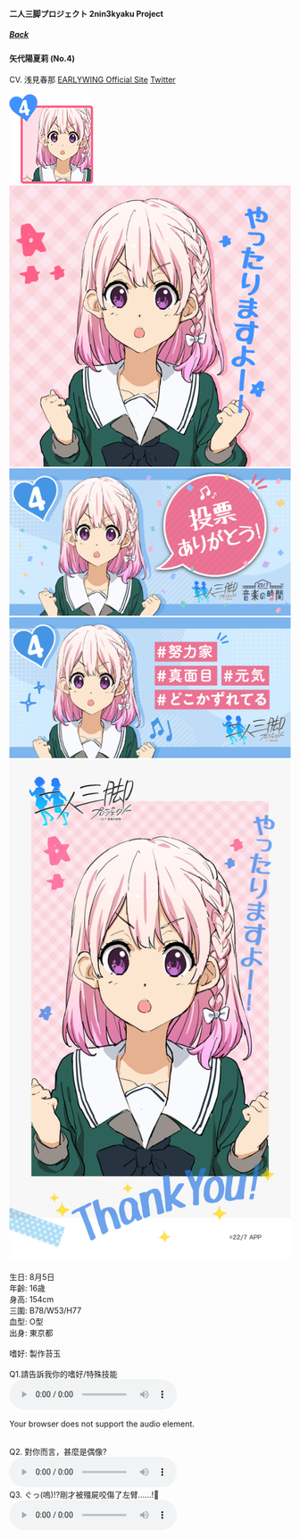 #### 二人三脚プロジェクト 2nin3kyaku Project
##### [Back](2nin3kyaku_List.md)

#### 矢代陽夏莉 (No.4)
CV. 浅見春那 <a rel="noreferrer noopener" target="_blank" href="http://earlywing.co.jp/pretalent_w/asamiharuna.html">EARLYWING Official Site</a> <a rel="noreferrer noopener" target="_blank" href="https://twitter.com/asami_haru_">Twitter</a><br><br>
<img src="../../../Img/Nanaon/2nin3kyaku/4/4_thumb.png"><br>
<img src="../../../Img/Nanaon/2nin3kyaku/4/4_main.png"><br>
<img src="../../../Img/Nanaon/2nin3kyaku/4/4_thanks.png"><br>
<img src="../../../Img/Nanaon/2nin3kyaku/4/4_desc.png"><br>
<img src="../../../Img/Nanaon/2nin3kyaku/4/4_wallpaper.jpg"><br>
<br>
生日: 8月5日<br>
年齡: 16歳<br>
身高: 154cm<br>
三圍: B78/W53/H77<br>
血型: O型<br>
出身: 東京都<br>
<br>
嗜好: 製作苔玉<br>
<br>
Q1.請告訴我你的嗜好/特殊技能<br>
<audio controls="controls">
  <source type="audio/mp3" src="../../../Resources/2nin3kyaku/No4_voice_1.mp3"></source>
  <p>Your browser does not support the audio element.</p>
</audio><br>
Q2. 對你而言，甚麼是偶像? <br>
<audio controls="controls">
  <source type="audio/mp3" src="../../../Resources/2nin3kyaku/No4_voice_2.mp3"></source>
  <p>Your browser does not support the audio element.</p>
</audio><br>
Q3. ぐっ(嗚)!?剛才被殭屍咬傷了左臂……!🧟 <br>
<audio controls="controls">
  <source type="audio/mp3" src="../../../Resources/2nin3kyaku/No4_voice_3.mp3"></source>
  <p>Your browser does not support the audio element.</p>
</audio><br>